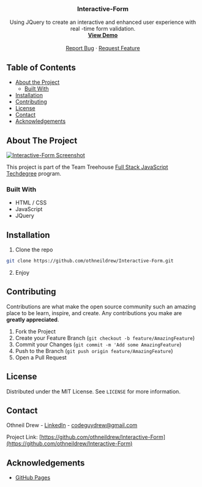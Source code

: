 <!-- PROJECT LOGO -->
<br />
<p align="center">

  <h3 align="center">Interactive-Form</h3>

  <p align="center">
    Using JQuery to create an interactive and enhanced user experience with real -time form validation.
    <br />
    <a href="https://www.othneildrew.com/Interactive-Form"><strong>View Demo</strong></a>
    <br />
    <br />
    <a href="https://github.com/othneildrew/Interactive-Form/issues">Report Bug</a>
    ·
    <a href="https://github.com/othneildrew/Interactive-Form/issues">Request Feature</a>
  </p>
</p>



<!-- TABLE OF CONTENTS -->
## Table of Contents

* [About the Project](#about-the-project)
  * [Built With](#built-with)
* [Installation](#installation)
* [Contributing](#contributing)
* [License](#license)
* [Contact](#contact)
* [Acknowledgements](#acknowledgements)



<!-- ABOUT THE PROJECT -->
## About The Project

[![Interactive-Form Screenshot][product-screenshot]](https://www.othneildrew.com/Interactive-Form)

This project is part of the Team Treehouse [Full Stack JavaScript Techdegree](https://join.teamtreehouse.com/techdegree) program.

### Built With

* HTML / CSS
* JavaScript
* JQuery



<!-- INSTALLATION -->
## Installation

1. Clone the repo
```sh
git clone https://github.com/othneildrew/Interactive-Form.git
```
2. Enjoy



<!-- CONTRIBUTING -->
## Contributing

Contributions are what make the open source community such an amazing place to be learn, inspire, and create. Any contributions you make are **greatly appreciated**.

1. Fork the Project
2. Create your Feature Branch (`git checkout -b feature/AmazingFeature`)
3. Commit your Changes (`git commit -m 'Add some AmazingFeature`)
4. Push to the Branch (`git push origin feature/AmazingFeature`)
5. Open a Pull Request



<!-- LICENSE -->
## License

Distributed under the MIT License. See `LICENSE` for more information.



<!-- CONTACT -->
## Contact

Othneil Drew - [LinkedIn](https://linkedin.com/in/othneildrew) - codeguydrew@gmail.com

Project Link: [https://github.com/othneildrew/Interactive-Form](https://github.com/othneildrew/Interactive-Form)



<!-- ACKNOWLEDGEMENTS -->
## Acknowledgements
* [GitHub Pages](https://pages.github.com)



<!-- MARKDOWN LINKS & IMAGES -->
[product-screenshot]: https://www.othneildrew.com/images/projects/.jpg
